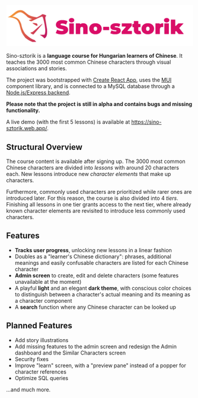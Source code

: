 <img src='./src/assets/logo-readme.png' alt='Logo' />

Sino-sztorik is a **language course for Hungarian learners of Chinese**. It teaches the 3000 most common Chinese characters through visual associations and stories.

The project was bootstrapped with [Create React App](https://github.com/facebook/create-react-app), uses the [MUI](https://mui.com) component library, and is connected to a MySQL database through a [Node.js/Express backend](https://github.com/x22tri/sino-sztorik-backend).

**Please note that the project is still in alpha and contains bugs and missing functionality.**

A live demo (with the first 5 lessons) is available at https://sino-sztorik.web.app/.

## Structural Overview

The course content is available after signing up. The 3000 most common Chinese characters are divided into _lessons_ with around 20 characters each. New lessons introduce new _character elements_ that make up characters.

Furthermore, commonly used characters are prioritized while rarer ones are introduced later. For this reason, the course is also divided into 4 _tiers_. Finishing all lessons in one tier grants access to the next tier, where already known character elements are revisited to introduce less commonly used characters.

## Features

- **Tracks user progress**, unlocking new lessons in a linear fashion
- Doubles as a "learner's Chinese dictionary": phrases, additional meanings and easily confusable characters are listed for each Chinese character
- **Admin screen** to create, edit and delete characters (some features unavailable at the moment)
- A playful **light** and an elegant **dark theme**, with conscious color choices to distinguish between a character's actual meaning and its meaning as a character component
- A **search** function where any Chinese character can be looked up

## Planned Features

- Add story illustrations
- Add missing features to the admin screen and redesign the Admin dashboard and the Similar Characters screen
- Security fixes
- Improve "learn" screen, with a "preview pane" instead of a popper for character references
- Optimize SQL queries

...and much more.
